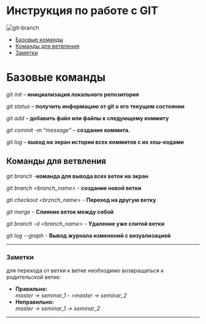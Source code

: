 # Инструкция по работе с GIT

![git-branch](git-branch.jpg)

+ [Базовые команды](#chapter-0)
+ [Команды для ветвления](#chapter-1)
+ [Заметки](#chapter-2)

<a id="chapter-0"></a>
# Базовые команды

*git init* – **инициализация локального репозитория**

*git status* – **получить информацию от git о его текущем состоянии**

*git add* – **добавить файл или файлы к следующему коммиту**

*git commit -m “message”* – **создание коммита.**

*git log* – **вывод на экран истории всех коммитов с их хеш-кодами**

<a id="chapter-1"></a>
## Команды для ветвления 

*git branch* -**команда для вывода всех веток на экран**
 
 *git branch <branch_name>* - **создание новой ветки**

 *gti checkout <brznch_name>* - **Переход на другую ветку**
 
 *git merge <branch-name>* - **Слияние веток между собой**

*git branch -d <branch_name>* - **Удаление уже слитой ветки**

*git log --graph*  - **Вывод журнала изменений с визуализацией**


---
<a id="chapter-2"></a>
### Заметки

для перехода от ветки к ветке необходимо возвращаться к родительской ветке:
* __Правильно:__  
    *master -> seminar_1 - >master -> seminar_2*
* __Неправильно:__  
     *master -> seminar_1 -> seminar_2*

***
